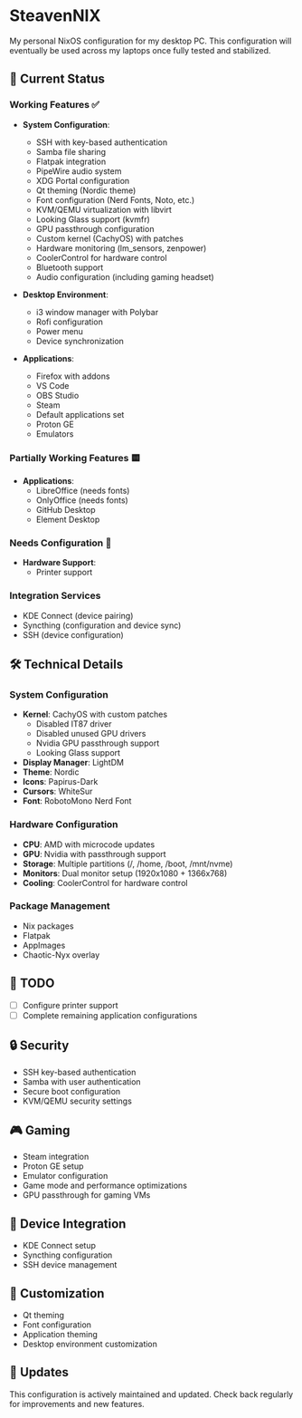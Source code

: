 # SteavenNIX

My personal NixOS configuration for my desktop PC. This configuration will eventually be used across my laptops once fully tested and stabilized.

## 🚀 Current Status

### Working Features ✅
- **System Configuration**:
  - SSH with key-based authentication
  - Samba file sharing
  - Flatpak integration
  - PipeWire audio system
  - XDG Portal configuration
  - Qt theming (Nordic theme)
  - Font configuration (Nerd Fonts, Noto, etc.)
  - KVM/QEMU virtualization with libvirt
  - Looking Glass support (kvmfr)
  - GPU passthrough configuration
  - Custom kernel (CachyOS) with patches
  - Hardware monitoring (lm_sensors, zenpower)
  - CoolerControl for hardware control
  - Bluetooth support
  - Audio configuration (including gaming headset)

- **Desktop Environment**:
  - i3 window manager with Polybar
  - Rofi configuration
  - Power menu
  - Device synchronization

- **Applications**:
  - Firefox with addons
  - VS Code
  - OBS Studio
  - Steam
  - Default applications set
  - Proton GE
  - Emulators

### Partially Working Features 🟨
- **Applications**:
  - LibreOffice (needs fonts)
  - OnlyOffice (needs fonts)
  - GitHub Desktop
  - Element Desktop

### Needs Configuration 🔧
- **Hardware Support**:
  - Printer support

### Integration Services
- KDE Connect (device pairing)
- Syncthing (configuration and device sync)
- SSH (device configuration)

## 🛠️ Technical Details

### System Configuration
- **Kernel**: CachyOS with custom patches
  - Disabled IT87 driver
  - Disabled unused GPU drivers
  - Nvidia GPU passthrough support
  - Looking Glass support
- **Display Manager**: LightDM
- **Theme**: Nordic
- **Icons**: Papirus-Dark
- **Cursors**: WhiteSur
- **Font**: RobotoMono Nerd Font

### Hardware Configuration
- **CPU**: AMD with microcode updates
- **GPU**: Nvidia with passthrough support
- **Storage**: Multiple partitions (/, /home, /boot, /mnt/nvme)
- **Monitors**: Dual monitor setup (1920x1080 + 1366x768)
- **Cooling**: CoolerControl for hardware control

### Package Management
- Nix packages
- Flatpak
- AppImages
- Chaotic-Nyx overlay

## 📝 TODO
- [ ] Configure printer support
- [ ] Complete remaining application configurations

## 🔒 Security
- SSH key-based authentication
- Samba with user authentication
- Secure boot configuration
- KVM/QEMU security settings

## 🎮 Gaming
- Steam integration
- Proton GE setup
- Emulator configuration
- Game mode and performance optimizations
- GPU passthrough for gaming VMs

## 📱 Device Integration
- KDE Connect setup
- Syncthing configuration
- SSH device management

## 🎨 Customization
- Qt theming
- Font configuration
- Application theming
- Desktop environment customization

## 🔄 Updates
This configuration is actively maintained and updated. Check back regularly for improvements and new features.


